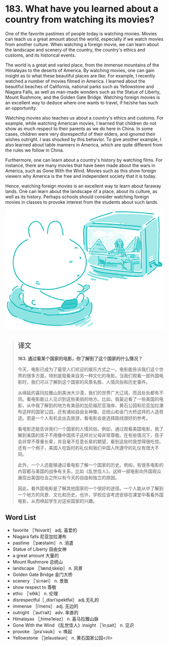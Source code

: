 # 183. What have you learned about a country from watching its movies?

One of the favorite pastimes of people today is watching movies. Movies can teach us a great amount about the world, especially if we watch movies from another culture. When watching a foreign movie, we can learn about the landscape and scenery of the country, the country's ethics and customs, and its historical events.

The world is a great and varied place, from the immense mountains of the Himalayas to the deserts of America. By watching movies, one can gain insight as to what these beautiful places are like. For example, I recently watched a number of movies filmed in America. I learned about the beautiful beaches of California, national parks such as Yellowstone and Niagara Falls, as well as man-made wonders such as the Statue of Liberty, Mount Rushmore, and the Golden Gate Bridge. Watching foreign movies is an excellent way to deduce where one wants to travel, if he/she has such an opportunity.

Watching movies also teaches us about a country's ethics and customs. For example, while watching American movies, I learned that children do not show as much respect to their parents as we do here in China. In some cases, children were very disrespectful of their elders, and ignored their wishes outright. I was shocked by this behavior. To give another example, I also learned about table manners in America, which are quite different from the rules we follow in China.

Furthermore, one can learn about a country's history by watching films. For instance, there are many movies that have been made about the wars in America, such as Gone With the Wind. Movies such as this show foreign viewers why America is the free and independent society that it is today.

Hence, watching foreign movies is an excellent way to learn about faraway lands. One can learn about the landscape of a place, about its culture, as well as its history. Perhaps schools should consider watching foreign movies in classes to provoke interest from the students about such lands.

![](.gitbook/assets/toefl-ibt-high-score-essays-183.jpg)

> ## 译文
>
> **183. 通过看某个国家的电影，你了解到了这个国家的什么情况？**
>
> 今天，电影已成为了最受人们欢迎的娱乐方式之一。电影能告诉我们这个世界的很多方面，特别是观看来自另一种文化的电影。当我们观看一部外国电影时，我们可以了解到这个国家的风景名胜、人情风俗和历史事件。
>
> 从绵延的喜玛拉雅山到美洲大沙漠，我们的世界广大辽阔，而且处处都有不同。看电影能让人见识到这些美丽的地方。比如，我最近看了一些美国的电影，从中我了解到的地方有美丽的加尼福尼亚海岸、黄石公园和尼亚加拉瀑布这样的国家公园，还有诸如自由女神像、总统山和金门大桥这样的人造奇迹。若是一个人有机会出去旅游，看电影会是选择路线很好的参考。
>
> 看电影还能告诉我们一个国家的人情风俗。例如，通过观看美国电影，我了解到美国的孩子不用像中国孩子这样对父母非常尊敬。在有些情况下，孩子会非常不尊重长辈，并且毫不在意长辈的期望，看到这些时我觉得很吃惊。还有一个例子，美国人吃饭时的礼仪和我们中国人所遵守的礼仪有很大不同。
>
> 此外，一个人还能够通过看电影了解一个国家的历史。例如，有很多电影的内容都与美国的战争有关系，比如《乱世佳人》。这样一部电影向外国观众展现出美国社会之所以有今天的自由和独立的原因。
>
> 因此，看外国电影是了解其他国家的一个很好的途径。一个人能从中了解到一个地方的风景、文化和历史。也许，学校应该考虑安排在课堂中看看外国电影，从而唤起学生对这些国家的兴趣。

## Word List

* favorite ［ˈfeivərit］ adj. 喜爱的
* Niagara falls 尼亚加拉瀑布
* pastime ［ˈpæstaim］ n. 消遣
* Statue of Liberty 自由女神
* a great amount 大量的
* Mount Rushmore 总统山
* landscape ［ˈlændˌskeip］ n. 风景
* Golden Gate Bridge 金门大桥
* scenery ［ˈsi:nəri］ n. 景致
* show respect to 尊敬
* ethic ［ˈeθik］ n. 伦理
* disrespectful［ ˌdisriˈspektfəl］ adj.无礼的
* immense ［iˈmens］ adj. 无边的
* outright ［ˈautˈrait］ adv. 率直的
* Himalayas ［ˌhiməˈleiəz］ n. 喜马拉雅山脉
* Gone With the Wind 《乱世佳人》insight ［ˈinˌsait］ n. 见识
* provoke ［prəˈvəuk］ v. 唤起
* Yellowstone ［ˈjeləustəun］ n. 黄石国家公园&lt;/li&gt;

